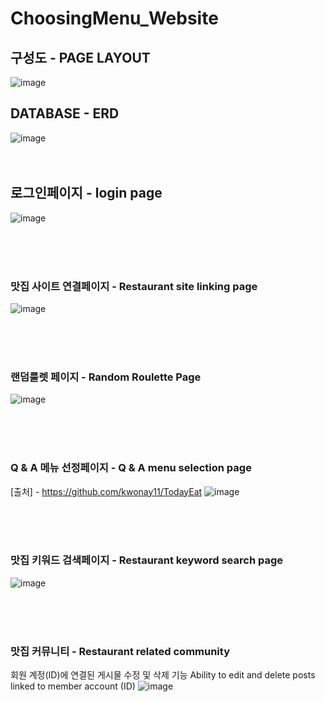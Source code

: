 # ChoosingMenu_Website
## 구성도 - PAGE LAYOUT 
![image](https://user-images.githubusercontent.com/91533318/205628819-d059d708-15e1-4b22-a7db-91ffc82021e9.png)

## DATABASE - ERD
![image](https://user-images.githubusercontent.com/91533318/205627471-ad586eb3-4873-4ddc-8216-a7addfd52d7d.png)
<br><br><br>

## 로그인페이지 - login page
![image](https://user-images.githubusercontent.com/91533318/205627682-054b84f8-7965-40af-9ad3-6718cf6dc0db.png)

<br><br><br>


### 맛집 사이트 연결페이지 - Restaurant site linking page
![image](https://user-images.githubusercontent.com/91533318/205627854-663b1f02-e27b-4393-bd6a-b41b89240e79.png)


<br><br><br>


### 랜덤룰렛 페이지 - Random Roulette Page
![image](https://user-images.githubusercontent.com/91533318/205627991-e8943c07-5461-4ef1-8014-9aba59a25bee.png)



<br><br><br>

### Q & A 메뉴 선정페이지 - Q & A menu selection page
[출처] - https://github.com/kwonay11/TodayEat
![image](https://user-images.githubusercontent.com/91533318/205628169-809bb364-d1d9-4792-be40-203ef459d813.png)


<br><br><br>

### 맛집 키워드 검색페이지 - Restaurant keyword search page
![image](https://user-images.githubusercontent.com/91533318/205628350-a752acd2-8f87-450f-9227-9a63f38a6881.png)

<br><br><br>


### 맛집 커뮤니티 - Restaurant related community
회원 계정(ID)에 연결된 게시물 수정 및 삭제 기능
Ability to edit and delete posts linked to member account (ID)
![image](https://user-images.githubusercontent.com/91533318/205628640-c9f99167-5c63-44c5-aaf2-aa7869d739ec.png)
